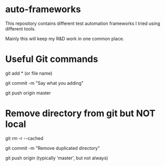 # auto-frameworks

This repository contains different test automation frameworks I tried using different tools. 

Mainly this will keep my R&D work in one common place.


# Useful Git commands

git add * (or file name)

git commit -m "Say what you adding"

git push origin master

# Remove directory from git but NOT local

git rm -r --cached <myFolder>
	
git commit -m "Remove duplicated directory"

git push origin <your-git-branch> (typically 'master', but not always)
